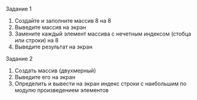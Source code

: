 Задание 1

1. Создайте и заполните массив 8 на 8
2. Выведите массив на экран
3. Замените каждый элемент массива с нечетным индексом 
(стобца или строки) на 8
4. Выведите результат на экран

Задание 2
1. Создать массив (двухмерный)
2. Выведите его на экран
3. Определить и вывести на экран индекс строки
с наибольшим по модулю произведением элементов
